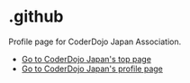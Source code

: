 # .github
Profile page for CoderDojo Japan Association. 

- [Go to CoderDojo Japan's top page](https://github.com/coderdojo-japan)
- [Go to CoderDojo Japan's profile page](https://github.com/coderdojo-japan/.github/tree/main/profile)
